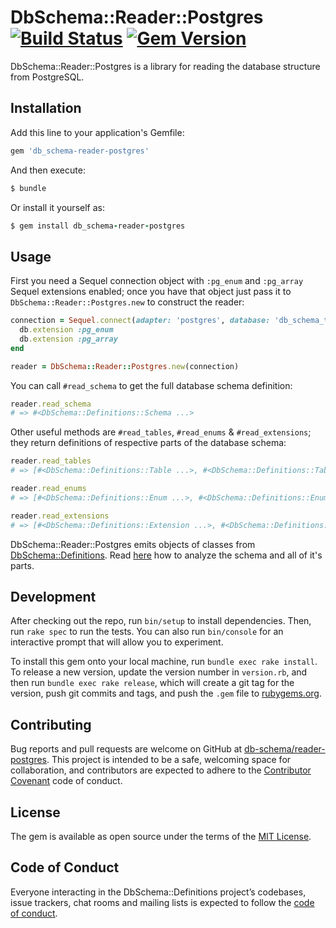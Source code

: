 # DbSchema::Reader::Postgres [![Build Status](https://travis-ci.org/db-schema/reader-postgres.svg?branch=master)](https://travis-ci.org/db-schema/reader-postgres) [![Gem Version](https://badge.fury.io/rb/db_schema-reader-postgres.svg)](https://badge.fury.io/rb/db_schema-reader-postgres)

DbSchema::Reader::Postgres is a library for reading the database
structure from PostgreSQL.

## Installation

Add this line to your application's Gemfile:

``` ruby
gem 'db_schema-reader-postgres'
```

And then execute:

``` sh
$ bundle
```
Or install it yourself as:

``` ruby
$ gem install db_schema-reader-postgres
```

## Usage

First you need a Sequel connection object with `:pg_enum` and `:pg_array`
Sequel extensions enabled; once you have that object just pass it to
`DbSchema::Reader::Postgres.new` to construct the reader:

``` ruby
connection = Sequel.connect(adapter: 'postgres', database: 'db_schema_test').tap do |db|
  db.extension :pg_enum
  db.extension :pg_array
end

reader = DbSchema::Reader::Postgres.new(connection)
```

You can call `#read_schema` to get the full database schema definition:

``` ruby
reader.read_schema
# => #<DbSchema::Definitions::Schema ...>
```

Other useful methods are `#read_tables`, `#read_enums` & `#read_extensions`;
they return definitions of respective parts of the database schema:

``` ruby
reader.read_tables
# => [#<DbSchema::Definitions::Table ...>, #<DbSchema::Definitions::Table ...>, ...]

reader.read_enums
# => [#<DbSchema::Definitions::Enum ...>, #<DbSchema::Definitions::Enum ...>, ...]

reader.read_extensions
# => [#<DbSchema::Definitions::Extension ...>, #<DbSchema::Definitions::Extension ...>, ...]
```

DbSchema::Reader::Postgres emits objects of classes from
[DbSchema::Definitions](https://github.com/db-schema/definitions).
Read [here](https://github.com/db-schema/core/wiki/Schema-analysis-DSL)
how to analyze the schema and all of it's parts.

## Development

After checking out the repo, run `bin/setup` to install dependencies.
Then, run `rake spec` to run the tests. You can also run `bin/console`
for an interactive prompt that will allow you to experiment.

To install this gem onto your local machine, run `bundle exec rake install`.
To release a new version, update the version number in `version.rb`,
and then run `bundle exec rake release`, which will create a git tag
for the version, push git commits and tags, and push the `.gem` file
to [rubygems.org](https://rubygems.org).

## Contributing

Bug reports and pull requests are welcome on GitHub
at [db-schema/reader-postgres](https://github.com/db-schema/reader-postgres).
This project is intended to be a safe, welcoming space for collaboration,
and contributors are expected to adhere to the
[Contributor Covenant](http://contributor-covenant.org) code of conduct.

## License

The gem is available as open source under the terms of
the [MIT License](https://opensource.org/licenses/MIT).

## Code of Conduct

Everyone interacting in the DbSchema::Definitions project’s codebases,
issue trackers, chat rooms and mailing lists is expected to follow
the [code of conduct](https://github.com/db-schema/reader-postgres/blob/master/CODE_OF_CONDUCT.md).
